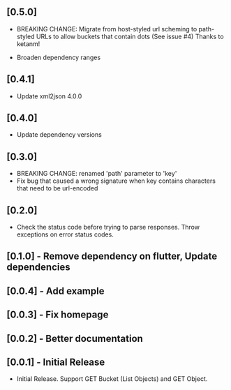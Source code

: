 ## [0.5.0]

* BREAKING CHANGE: Migrate from host-styled url scheming to path-styled URLs to allow buckets that contain dots (See issue #4)
  Thanks to ketanm!

* Broaden dependency ranges

## [0.4.1]

* Update xml2json 4.0.0

## [0.4.0]

* Update dependency versions

## [0.3.0]

* BREAKING CHANGE: renamed 'path' parameter to 'key'
* Fix bug that caused a wrong signature when key contains characters that need to be url-encoded

## [0.2.0]

* Check the status code before trying to parse responses. Throw exceptions on error status codes. 

## [0.1.0] - Remove dependency on flutter, Update dependencies

## [0.0.4] - Add example

## [0.0.3] - Fix homepage

## [0.0.2] - Better documentation

## [0.0.1] - Initial Release

* Initial Release. Support GET Bucket (List Objects) and GET Object.
